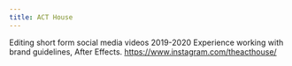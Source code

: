```yaml
---
title: ACT House
---
```


Editing short form social media videos 2019-2020
Experience working with brand guidelines, After Effects.
https://www.instagram.com/theacthouse/
